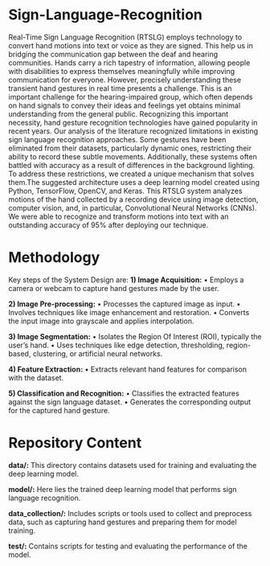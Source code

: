 # Sign-Language-Recognition
Real-Time Sign Language Recognition (RTSLG) employs technology to convert hand motions into text or voice as they are signed. This help us in bridging the communication gap between the deaf and hearing communities. Hands carry a rich tapestry of information, allowing people with disabilities to express themselves meaningfully while improving communication for everyone. However, precisely understanding these transient hand gestures in real time presents a challenge. This is an important challenge for the hearing-impaired group, which often depends on hand signals to convey their ideas and feelings yet obtains minimal understanding from the general public. Recognizing this important necessity, hand gesture recognition technologies have gained popularity in recent years. Our analysis of the literature recognized limitations in existing sign language recognition approaches. Some gestures have been eliminated from their datasets, particularly dynamic ones, restricting their ability to record these subtle movements. Additionally, these systems often battled with accuracy as a result of differences in the background lighting. To address these restrictions, we created a unique mechanism that solves them.The suggested architecture uses a deep learning model created using Python, TensorFlow, OpenCV, and Keras. This RTSLG system analyzes motions of the hand collected by a recording device using image detection, computer vision, and, in particular, Convolutional Neural Networks (CNNs). We were able to recognize and transform motions into text with an outstanding  accuracy of 95% after deploying our technique.

# Methodology
Key steps of the System Design are:
**1) Image Acquisition:**
• Employs a camera or webcam to capture hand gestures made by the user.

**2) Image Pre-processing:**
• Processes the captured image as input.
• Involves techniques like image enhancement and restoration.
• Converts the input image into grayscale and applies interpolation.

**3) Image Segmentation:**
• Isolates the Region Of Interest (ROI), typically the user’s hand.
• Uses techniques like edge detection, thresholding, region-based, clustering, or artificial neural networks.

**4) Feature Extraction:**
• Extracts relevant hand features for comparison with the dataset.

**5) Classification and Recognition:**
• Classifies the extracted features against the sign language dataset.
• Generates the corresponding output for the captured hand gesture.


# Repository Content
**data/:** This directory contains datasets used for training and evaluating the deep learning model. 

**model/:** Here lies the trained deep learning model that performs sign language recognition.

**data_collection/:** Includes scripts or tools used to collect and preprocess data, such as capturing hand gestures and preparing them for model training.

**test/:** Contains scripts for testing and evaluating the performance of the model.
